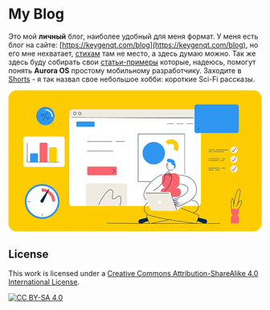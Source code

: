 <style>
    .md-sidebar {
        width: 12rem;
    }
</style>

# My Blog

Это мой **личный** блог, наиболее удобный для меня формат. 
У меня есть блог на сайте: [https://keygenqt.com/blog](https://keygenqt.com/blog), но его мне нехватает, [стихам](/articles/site/verses) там не место, а здесь думаю можно.
Так же здесь буду собирать свои [статьи-примеры](/articles/site/helps/aurora/) которые, надеюсь, помогут понять **Aurora OS** простому мобильному разработчику.
Заходите в [Shorts](/articles/site/shorts/) - я так назвал свое небольшое хобби: короткие Sci-Fi рассказы.

![image-main.gif](assets/images/common/image-main.gif)

## License

This work is licensed under a
[Creative Commons Attribution-ShareAlike 4.0 International License][cc-by-sa].

[![CC BY-SA 4.0][cc-by-sa-image]][cc-by-sa]

[cc-by-sa]: http://creativecommons.org/licenses/by-sa/4.0/
[cc-by-sa-image]: https://licensebuttons.net/l/by-sa/4.0/88x31.png
[cc-by-sa-shield]: https://img.shields.io/badge/License-CC%20BY--SA%204.0-lightgrey.svg
